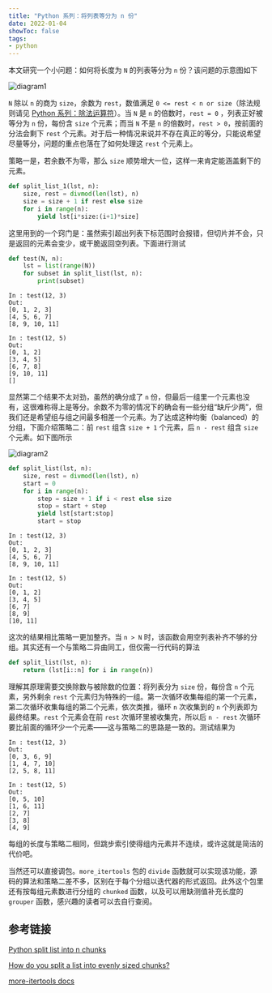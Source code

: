 ```yaml
---
title: "Python 系列：将列表等分为 n 份"
date: 2022-01-04
showToc: false
tags:
- python
---
```


本文研究一个小问题：如何将长度为 `N` 的列表等分为 `n` 份？该问题的示意图如下

![diagram1](/python_split_list/diagram1.png)

`N` 除以 `n` 的商为 `size`，余数为 `rest`，数值满足 `0 <= rest < n or size`（除法规则请见 [Python 系列：除法运算符](https://zhajiman.github.io/post/python_divide/)）。当 `N` 是 `n` 的倍数时，`rest = 0` ，列表正好被等分为 `n` 份，每份含 `size` 个元素；而当 `N` 不是 `n` 的倍数时，`rest > 0`，按前面的分法会剩下 `rest` 个元素。对于后一种情况来说并不存在真正的等分，只能说希望尽量等分，问题的重点也落在了如何处理这 `rest` 个元素上。

<!--more-->

策略一是，若余数不为零，那么 `size` 顺势增大一位，这样一来肯定能涵盖剩下的元素。

```python
def split_list_1(lst, n):
    size, rest = divmod(len(lst), n)
    size = size + 1 if rest else size
    for i in range(n):
        yield lst[i*size:(i+1)*size]
```

这里用到的一个窍门是：虽然索引超出列表下标范围时会报错，但切片并不会，只是返回的元素会变少，或干脆返回空列表。下面进行测试

```python
def test(N, n):
    lst = list(range(N))
    for subset in split_list(lst, n):
        print(subset)
```

```
In : test(12, 3)
Out:
[0, 1, 2, 3]
[4, 5, 6, 7]
[8, 9, 10, 11]

In : test(12, 5)
Out:
[0, 1, 2]
[3, 4, 5]
[6, 7, 8]
[9, 10, 11]
[]
```

显然第二个结果不太对劲，虽然的确分成了 `n` 份，但最后一组里一个元素也没有，这很难称得上是等分。余数不为零的情况下的确会有一些分组“缺斤少两”，但我们还是希望组与组之间最多相差一个元素。为了达成这种均衡（balanced）的分组，下面介绍策略二：前 `rest` 组含 `size + 1` 个元素，后 `n - rest` 组含 `size` 个元素。如下图所示

![diagram2](/python_split_list/diagram2.png)

```python
def split_list(lst, n):
    size, rest = divmod(len(lst), n)
    start = 0
    for i in range(n):
        step = size + 1 if i < rest else size
        stop = start + step
        yield lst[start:stop]
        start = stop
```

```
In : test(12, 3)
Out:
[0, 1, 2, 3]
[4, 5, 6, 7]
[8, 9, 10, 11]

In : test(12, 5)
Out:
[0, 1, 2]
[3, 4, 5]
[6, 7]
[8, 9]
[10, 11]
```

这次的结果相比策略一更加整齐。当 `n > N` 时，该函数会用空列表补齐不够的分组。其实还有一个与策略二异曲同工，但仅需一行代码的算法

```python
def split_list(lst, n):
    return (lst[i::n] for i in range(n))
```

理解其原理需要交换除数与被除数的位置：将列表分为 `size` 份，每份含 `n` 个元素，另外剩余 `rest` 个元素归为特殊的一组。第一次循环收集每组的第一个元素，第二次循环收集每组的第二个元素，依次类推，循环 `n` 次收集到的 `n` 个列表即为最终结果。`rest` 个元素会在前 `rest` 次循环里被收集完，所以后 `n - rest` 次循环要比前面的循环少一个元素——这与策略二的思路是一致的。测试结果为

```
In : test(12, 3)
Out:
[0, 3, 6, 9]
[1, 4, 7, 10]
[2, 5, 8, 11]

In : test(12, 5)
Out:
[0, 5, 10]
[1, 6, 11]
[2, 7]
[3, 8]
[4, 9]
```

每组的长度与策略二相同，但跳步索引使得组内元素并不连续，或许这就是简洁的代价吧。

当然还可以直接调包。`more_itertools` 包的 `divide` 函数就可以实现该功能，源码的算法和策略二差不多，区别在于每个分组以迭代器的形式返回。此外这个包里还有按每组元素数进行分组的 `chunked` 函数，以及可以用缺测值补充长度的 `grouper` 函数，感兴趣的读者可以去自行查阅。

## 参考链接

[Python split list into n chunks](https://stackoverflow.com/questions/24483182/python-split-list-into-n-chunks)

[How do you split a list into evenly sized chunks?](https://stackoverflow.com/questions/312443/how-do-you-split-a-list-into-evenly-sized-chunks)

[more-itertools docs](https://more-itertools.readthedocs.io/en/latest/index.html)
